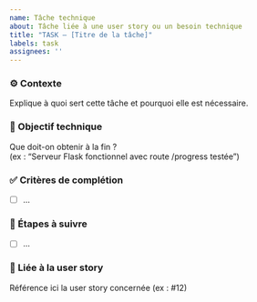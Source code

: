 ```yaml
---
name: Tâche technique
about: Tâche liée à une user story ou un besoin technique
title: "TASK – [Titre de la tâche]"
labels: task
assignees: ''
---
```


### ⚙️ Contexte
Explique à quoi sert cette tâche et pourquoi elle est nécessaire.

### 🧩 Objectif technique
Que doit-on obtenir à la fin ?  
(ex : “Serveur Flask fonctionnel avec route /progress testée”)

### ✅ Critères de complétion
- [ ] ...

### 🔧 Étapes à suivre
- [ ] ...

### 📎 Liée à la user story
Référence ici la user story concernée (ex : #12)